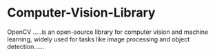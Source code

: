 # Computer-Vision-Library
OpenCV .....is an open-source library for computer vision and machine learning, widely used for tasks like image processing and object detection......
